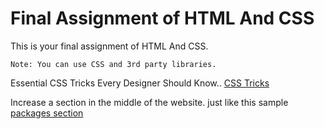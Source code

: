 # Final Assignment of HTML And CSS
This is your final assignment of HTML And CSS.

```Note: You can use CSS and 3rd party libraries.```

Essential CSS Tricks Every Designer Should Know..
[CSS Tricks](https://css-tricks.com/)


Increase a section in the middle of the website.
just like this sample [packages section](Packages.PNG)
